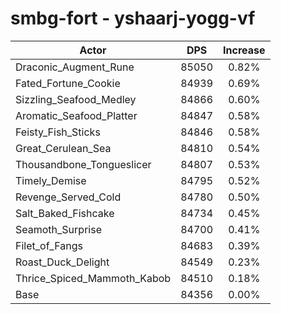 # smbg-fort - yshaarj-yogg-vf
| Actor | DPS | Increase |
|---|:---:|:---:|
|Draconic_Augment_Rune|85050|0.82%|
|Fated_Fortune_Cookie|84939|0.69%|
|Sizzling_Seafood_Medley|84866|0.60%|
|Aromatic_Seafood_Platter|84847|0.58%|
|Feisty_Fish_Sticks|84846|0.58%|
|Great_Cerulean_Sea|84810|0.54%|
|Thousandbone_Tongueslicer|84807|0.53%|
|Timely_Demise|84795|0.52%|
|Revenge_Served_Cold|84780|0.50%|
|Salt_Baked_Fishcake|84734|0.45%|
|Seamoth_Surprise|84700|0.41%|
|Filet_of_Fangs|84683|0.39%|
|Roast_Duck_Delight|84549|0.23%|
|Thrice_Spiced_Mammoth_Kabob|84510|0.18%|
|Base|84356|0.00%|
